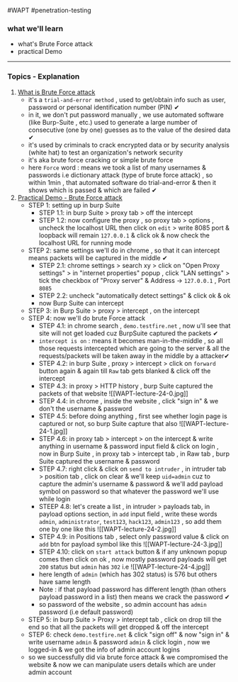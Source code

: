 #WAPT #penetration-testing
### what we'll learn
- what's Brute Force attack
- practical Demo

---
### Topics - Explanation

1) <u>What is Brute Force attack</u>
	- it's a `trial-and-error method` , used to get/obtain info such as user, password or personal identification number (PIN) ✔
	- in it, we don't put password manually , we use automated software (like Burp-Suite , etc.) used to generate a large number of consecutive (one by one) guesses as to the value of the desired data ✔
	- it's used by criminals to crack encrypted data or by security analysis (white hat) to test an organization's network security 
	- it's aka brute force cracking or simple brute force
	- here `Force` word : means we took a list of many usernames & passwords i.e dictionary attack (type of brute force attack) , so within 1min , that automated software do trial-and-error & then it shows which is passed & which are failed ✔
2) <u>Practical Demo - Brute Force attack</u>
	- STEP 1: setting up in burp Suite 
		- STEP 1.1: in burp Suite > proxy tab > off the intercept
		- STEP 1.2: now configure the proxy , so proxy tab > options , uncheck the localhost URL then click on `edit` > write 8085 port & loopback will remain `127.0.0.1` & click ok & now check the localhost URL for running mode
	- STEP 2: same settings we'll do in chrome , so that it can intercept means packets will be captured in the middle ✔
		- STEP 2.1: chrome settings > search xy > click on "Open Proxy settings" > in "internet properties" popup , click "LAN settings" > tick the checkbox of "Proxy server" & Address -> `127.0.0.1` , Port `8085`
		- STEP 2.2: uncheck "automatically detect settings" & click ok & ok
		- now Burp Suite can intercept
	- STEP 3: in Burp Suite > proxy > intercept , on the intercept
	- STEP 4: now we'll do brute Force attack
		- STEP 4.1: in chrome search , `demo.testfire.net` , now u'll see that site will not get loaded cuz BurpSuite captured the packets ✔
		- `intercept is on` : means it becomes man-in-the-middle , so all those requests intercepted which are going to the server & all the requests/packets will be taken away in the middle by a attacker✔
		- STEP 4.2: in burp Suite , proxy > intercept > click on `forward` button again & again till `Raw` tab gets blanked & click off the intercept
		- STEP 4.3: in proxy > HTTP history , burp Suite captured the packets of that website ![[WAPT-lecture-24-0.jpg]]
		- STEP 4.4: in chrome , inside the website , click "sign in" & we don't the username & password
		- STEP 4.5: before doing anything , first see whether login page is captured or not, so burp Suite capture that also ![[WAPT-lecture-24-1.jpg]]
		- STEP 4.6: in proxy tab > intercept > on the intercept & write anything in username & password input field & click on login , now in Burp Suite , in proxy tab > intercept tab , in Raw tab , burp Suite captured the username & password
		- STEP 4.7: right click & click on `send to intruder` , in intruder tab > position tab , click on clear & we'll keep `uid=admin` cuz to capture the admin's username & password & we'll add payload symbol on password so that whatever the password we'll use while login
		- STEEP 4.8: let's create a list , in intruder > payloads tab, in payload options section, in `add` input field , write these words `admin`, `administrator`, `test123`, `hack123`, `admin123` , so add them one by one like this ![[WAPT-lecture-24-2.jpg]]
		- STEP 4.9: in Positions tab , select only password value & click on `add` btn for payload symbol like this ![[WAPT-lecture-24-3.jpg]]
		- STEP 4.10: click on `start attack` button & if any unknown popup comes then click on ok , now mostly password payloads will get `200` status but `admin` has `302` i.e ![[WAPT-lecture-24-4.jpg]]
		- here length of `admin` (which has 302 status) is 576 but others have same length
		- Note : if that payload password has different length (than others payload password in a list) then means we crack the password ✔
		- so password of the website , so admin account has `admin` password (i.e default password)
	- STEP 5: in burp Suite > Proxy > intercept tab , click on drop till the end so that all the packets will get dropped & off the intercept
	- STEP 6: check `demo.testfire.net` & click "sign off" & now "sign in" & write username `admin` & password `admin` & click login , now we logged-in & we got the info of admin account logins
	- so we successfully did via brute force attack & we compromised the website & now we can manipulate users details which are under admin account

